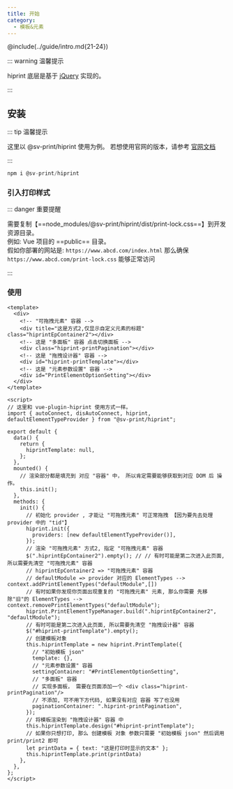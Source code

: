 ```yaml
---
title: 开始
category:
  - 模板&元素
---
```


@include(../guide/intro.md{21-24})

::: warning 温馨提示

hiprint 底层是基于 [jQuery](https://jquery.com/) 实现的。

:::

## 安装

::: tip 温馨提示

这里以 @sv-print/hiprint 使用为例。
若想使用官网的版本，请参考 [官网文档](http://hiprint.io/docs/start)

:::

```js
npm i @sv-print/hiprint
```

### 引入打印样式

::: danger 重要提醒

需要复制【==node_modules/@sv-print/hiprint/dist/print-lock.css==】到开发资源目录。<br/>
例如: Vue 项目的 ==public== 目录。<br/>
假如你部署的网站是: `https://www.abcd.com/index.html` 那么确保 `https://www.abcd.com/print-lock.css` 能够正常访问

:::

### 使用

```vue
<template>
  <div>
    <!-- "可拖拽元素" 容器 -->
    <div title="这是方式2,仅显示自定义元素的标题" class="hiprintEpContainer2"></div>
    <!-- 这是 "多面板" 容器 点击切换面板 -->
    <div class="hiprint-printPagination"></div>
    <!-- 这是 "拖拽设计器" 容器 -->
    <div id="hiprint-printTemplate"></div>
    <!-- 这是 "元素参数设置" 容器 -->
    <div id="PrintElementOptionSetting"></div>
  </div>
</template>

<script>
// 这里和 vue-plugin-hiprint 使用方式一样。
import { autoConnect, disAutoConnect, hiprint, defaultElementTypeProvider } from "@sv-print/hiprint";

export default {
  data() {
    return {
      hiprintTemplate: null,
    };
  },
  mounted() {
    // 渲染部分都是填充到 对应 "容器" 中， 所以肯定需要能够获取到对应 DOM 后 操作。
    this.init();
  },
  methods: {
    init() {
      // 初始化 provider , 才能让 "可拖拽元素" 可正常拖拽 【因为要先去处理 provider 中的 "tid"】
      hiprint.init({
        providers: [new defaultElementTypeProvider()],
      });
      // 渲染 "可拖拽元素" 方式2, 指定 "可拖拽元素" 容器
      $(".hiprintEpContainer2").empty(); // // 有时可能是第二次进入此页面, 所以需要先清空 "可拖拽元素" 容器
      // hiprintEpContainer2 => "可拖拽元素" 容器
      // defaultModule => provider 对应的 ElementTypes --> context.addPrintElementTypes("defaultModule",[])
      // 有时如果你发现你页面出现重复的 "可拖拽元素" 元素, 那么你需要 先移除"旧"的 ElementTypes --> context.removePrintElementTypes("defaultModule");
      hiprint.PrintElementTypeManager.build(".hiprintEpContainer2", "defaultModule");
      // 有时可能是第二次进入此页面, 所以需要先清空 "拖拽设计器" 容器
      $("#hiprint-printTemplate").empty();
      // 创建模板对象
      this.hiprintTemplate = new hiprint.PrintTemplate({
        // "初始模板 json"
        template: {},
        // "元素参数设置" 容器
        settingContainer: "#PrintElementOptionSetting",
        // "多面板" 容器
        // 实现多面板， 需要在页面添加一个 <div class="hiprint-printPagination"/>
        // 不添加, 可不用下方代码, 如果没有对应 容器 写了也没用
        paginationContainer: ".hiprint-printPagination",
      });
      // 将模板渲染到 "拖拽设计器" 容器 中
      this.hiprintTemplate.design("#hiprint-printTemplate");
      // 如果你只想打印, 那么 创建模板 对象 参数只需要 "初始模板 json" 然后调用 print/print2 即可
      let printData = { text: "这是打印时显示的文本" };
      this.hiprintTemplate.print(printData)
    },
  },
};
</script>
```
